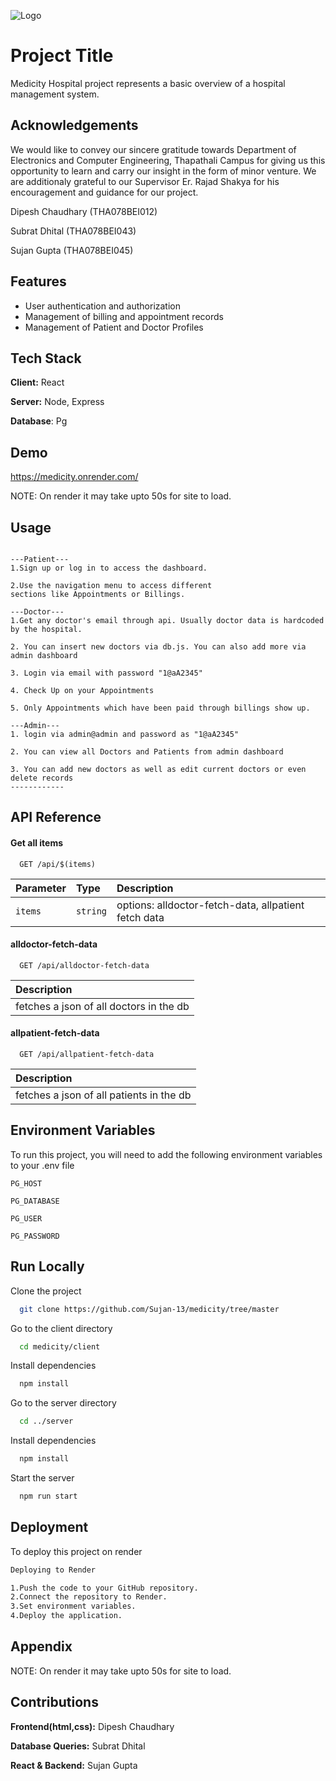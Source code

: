 ![Logo](https://encrypted-tbn3.gstatic.com/images?q=tbn:ANd9GcTOIsLtdQPu_wKkuK2cptqnjlgvV1kKeWLF7Ki6HKvqTpZVglh-)


# Project Title

Medicity Hospital project represents a basic overview of a hospital management system.
## Acknowledgements

We would like to convey our sincere gratitude towards Department of Electronics and
Computer Engineering, Thapathali Campus for giving us this opportunity to learn and
carry our insight in the form of minor venture. We are additionaly grateful to our
Supervisor Er. Rajad Shakya for his encouragement and guidance for our project.

Dipesh Chaudhary (THA078BEI012)

Subrat Dhital (THA078BEI043)

Sujan Gupta (THA078BEI045)



## Features

- User authentication and authorization
- Management of billing and appointment records
- Management of Patient and Doctor Profiles




## Tech Stack

**Client:** React

**Server:** Node, Express

**Database**: Pg



## Demo

https://medicity.onrender.com/

NOTE: On render it may take upto 50s for site to load.


## Usage

```

---Patient---
1.Sign up or log in to access the dashboard.

2.Use the navigation menu to access different 
sections like Appointments or Billings.

---Doctor---
1.Get any doctor's email through api. Usually doctor data is hardcoded by the hospital. 

2. You can insert new doctors via db.js. You can also add more via admin dashboard

3. Login via email with password "1@aA2345"

4. Check Up on your Appointments

5. Only Appointments which have been paid through billings show up.

---Admin---
1. login via admin@admin and password as "1@aA2345"

2. You can view all Doctors and Patients from admin dashboard

3. You can add new doctors as well as edit current doctors or even delete records
------------

```


## API Reference

#### Get all items

```http
  GET /api/$(items)
```

| Parameter | Type     | Description                |
| :-------- | :------- | :------------------------- |
| `items` | `string` |   options: alldoctor-fetch-data, allpatient fetch data |

#### alldoctor-fetch-data

```http
  GET /api/alldoctor-fetch-data
```

| Description                       |
|   :-------------------------------- |
| fetches a json of all doctors in the db |


#### allpatient-fetch-data

```http
  GET /api/allpatient-fetch-data
```

| Description                       |
|   :-------------------------------- |
| fetches a json of all patients in the db |



## Environment Variables

To run this project, you will need to add the following environment variables to your .env file

`PG_HOST`

`PG_DATABASE`

`PG_USER`

`PG_PASSWORD`




## Run Locally

Clone the project

```bash
  git clone https://github.com/Sujan-13/medicity/tree/master
```

Go to the client directory

```bash
  cd medicity/client
```

Install dependencies

```bash
  npm install
```

Go to the server directory

```bash
  cd ../server
```

Install dependencies

```bash
  npm install
```


Start the server

```bash
  npm run start
```



## Deployment

To deploy this project on render

```bash
Deploying to Render

1.Push the code to your GitHub repository.
2.Connect the repository to Render.
3.Set environment variables.
4.Deploy the application.
```




## Appendix

NOTE: On render it may take upto 50s for site to load.



## Contributions



**Frontend(html,css):** Dipesh Chaudhary 

**Database Queries:** Subrat Dhital

**React & Backend:** Sujan Gupta 



